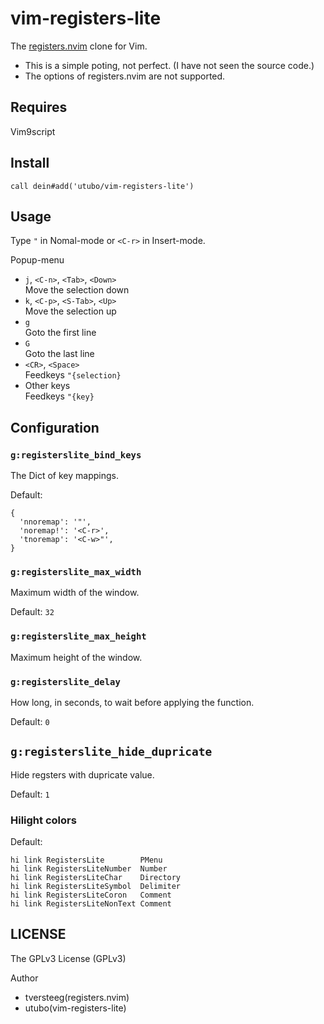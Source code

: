 # vim-registers-lite

The [registers.nvim](https://github.com/tversteeg/registers.nvim) clone for Vim.

- This is a simple poting, not perfect. (I have not seen the source code.)
- The options of registers.nvim are not supported.

## Requires

Vim9script

## Install

```vim
call dein#add('utubo/vim-registers-lite')
```

## Usage

Type `"` in Nomal-mode or `<C-r>` in Insert-mode.

Popup-menu
  - `j`, `<C-n>`, `<Tab>`, `<Down>`<br>
    Move the selection down
  - `k`, `<C-p>`, `<S-Tab>`, `<Up>`<br>
    Move the selection up
  - `g`<br>
    Goto the first line
  - `G`<br>
    Goto the last line
  - `<CR>`, `<Space>`<br>
    Feedkeys `"{selection}`
  - Other keys<br>
    Feedkeys `"{key}`

## Configuration

### `g:registerslite_bind_keys`

The Dict of key mappings.

Default:
```
{
  'nnoremap': '"',
  'noremap!': '<C-r>',
  'tnoremap': '<C-w>"',
}
```

### `g:registerslite_max_width`

Maximum width of the window.

Default: `32`

### `g:registerslite_max_height`

Maximum height of the window.

### `g:registerslite_delay`

How long, in seconds, to wait before applying the function.

Default: `0`

## `g:registerslite_hide_dupricate`

Hide regsters with dupricate value.

Default: `1`

### Hilight colors
Default:
```vim
hi link RegistersLite        PMenu
hi link RegistersLiteNumber  Number
hi link RegistersLiteChar    Directory
hi link RegistersLiteSymbol  Delimiter
hi link RegistersLiteCoron   Comment
hi link RegistersLiteNonText Comment
```

## LICENSE

The GPLv3 License (GPLv3)

Author
- tversteeg(registers.nvim)
- utubo(vim-registers-lite)

